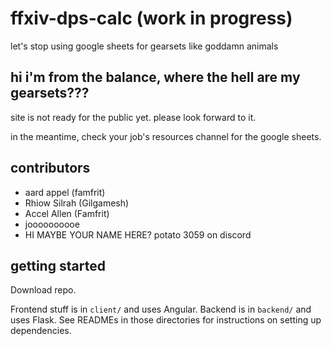 # ffxiv-dps-calc (work in progress)

let's stop using google sheets for gearsets like goddamn animals

## hi i'm from the balance, where the hell are my gearsets???

site is not ready for the public yet. please look forward to it.

in the meantime, check your job's resources channel for the google sheets.

## contributors

* aard appel (famfrit)
* Rhiow Silrah (Gilgamesh)
* Accel Allen (Famfrit)
* joooooooooe
* HI MAYBE YOUR NAME HERE? potato 3059 on discord

## getting started

Download repo.

Frontend stuff is in `client/` and uses Angular. Backend is in `backend/` and uses Flask.
See READMEs in those directories for instructions on setting up dependencies.

